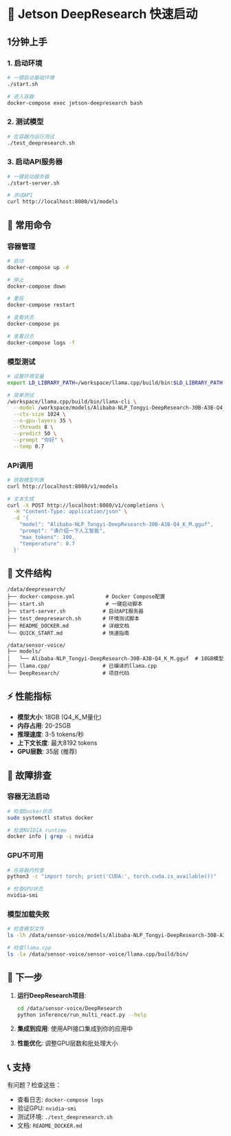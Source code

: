 # 🚀 Jetson DeepResearch 快速启动

## 1分钟上手

### 1. 启动环境
```bash
# 一键启动基础环境
./start.sh

# 进入容器
docker-compose exec jetson-deepresearch bash
```

### 2. 测试模型
```bash
# 在容器内运行测试
./test_deepresearch.sh
```

### 3. 启动API服务器
```bash
# 一键启动服务器
./start-server.sh

# 测试API
curl http://localhost:8080/v1/models
```

## 🎯 常用命令

### 容器管理
```bash
# 启动
docker-compose up -d

# 停止
docker-compose down

# 重启
docker-compose restart

# 查看状态
docker-compose ps

# 查看日志
docker-compose logs -f
```

### 模型测试
```bash
# 设置环境变量
export LD_LIBRARY_PATH=/workspace/llama.cpp/build/bin:$LD_LIBRARY_PATH

# 简单测试
/workspace/llama.cpp/build/bin/llama-cli \
  --model /workspace/models/Alibaba-NLP_Tongyi-DeepResearch-30B-A3B-Q4_K_M.gguf \
  --ctx-size 1024 \
  --n-gpu-layers 35 \
  --threads 8 \
  --predict 50 \
  --prompt "你好" \
  --temp 0.7
```

### API调用
```bash
# 获取模型列表
curl http://localhost:8080/v1/models

# 文本生成
curl -X POST http://localhost:8080/v1/completions \
  -H "Content-Type: application/json" \
  -d '{
    "model": "Alibaba-NLP_Tongyi-DeepResearch-30B-A3B-Q4_K_M.gguf",
    "prompt": "请介绍一下人工智能",
    "max_tokens": 100,
    "temperature": 0.7
  }'
```

## 📁 文件结构

```
/data/deepresearch/
├── docker-compose.yml          # Docker Compose配置
├── start.sh                    # 一键启动脚本
├── start-server.sh            # 启动API服务器
├── test_deepresearch.sh       # 环境测试脚本
├── README_DOCKER.md           # 详细文档
└── QUICK_START.md             # 快速指南

/data/sensor-voice/
├── models/
│   └── Alibaba-NLP_Tongyi-DeepResearch-30B-A3B-Q4_K_M.gguf  # 18GB模型
├── llama.cpp/                 # 已编译的llama.cpp
└── DeepResearch/              # 项目代码
```

## ⚡ 性能指标

- **模型大小**: 18GB (Q4_K_M量化)
- **内存占用**: 20-25GB
- **推理速度**: 3-5 tokens/秒
- **上下文长度**: 最大8192 tokens
- **GPU层数**: 35层 (推荐)

## 🔧 故障排查

### 容器无法启动
```bash
# 检查Docker状态
sudo systemctl status docker

# 检查NVIDIA runtime
docker info | grep -i nvidia
```

### GPU不可用
```bash
# 在容器内检查
python3 -c "import torch; print('CUDA:', torch.cuda.is_available())"

# 检查GPU状态
nvidia-smi
```

### 模型加载失败
```bash
# 检查模型文件
ls -lh /data/sensor-voice/models/Alibaba-NLP_Tongyi-DeepResearch-30B-A3B-Q4_K_M.gguf

# 检查llama.cpp
ls -la /data/sensor-voice/sensor-voice/llama.cpp/build/bin/
```

## 🚀 下一步

1. **运行DeepResearch项目**:
   ```bash
   cd /data/sensor-voice/DeepResearch
   python inference/run_multi_react.py --help
   ```

2. **集成到应用**: 使用API接口集成到你的应用中

3. **性能优化**: 调整GPU层数和批处理大小

## 📞 支持

有问题？检查这些：
- 查看日志: `docker-compose logs`
- 验证GPU: `nvidia-smi`
- 测试环境: `./test_deepresearch.sh`
- 文档: `README_DOCKER.md`